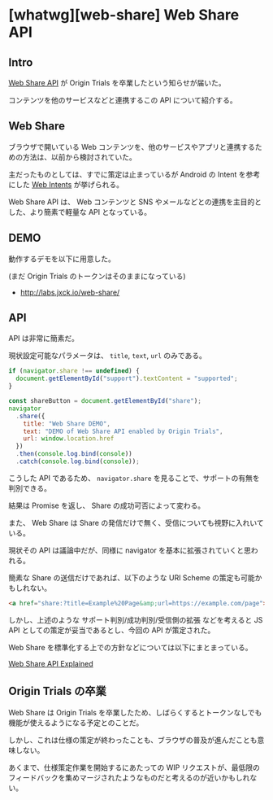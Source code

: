 # [whatwg][web-share] Web Share API

## Intro

[Web Share API](https://github.com/WICG/web-share) が Origin Trials を卒業したという知らせが届いた。

コンテンツを他のサービスなどと連携するこの API について紹介する。


## Web Share

ブラウザで開いている Web コンテンツを、他のサービスやアプリと連携するための方法は、以前から検討されていた。

主だったものとしては、すでに策定は止まっているが Android の Intent を参考にした [Web Intents](https://www.w3.org/TR/web-intents/) が挙げられる。

Web Share API は、 Web コンテンツと SNS やメールなどとの連携を主目的とした、より簡素で軽量な API となっている。


## DEMO

動作するデモを以下に用意した。

(まだ Origin Trials のトークンはそのままになっている)

- <http://labs.jxck.io/web-share/>


## API

API は非常に簡素だ。

現状設定可能なパラメータは、 `title`, `text`, `url` のみである。


```js
if (navigator.share !== undefined) {
  document.getElementById("support").textContent = "supported";
}

const shareButton = document.getElementById("share");
navigator
  .share({
    title: "Web Share DEMO",
    text: "DEMO of Web Share API enabled by Origin Trials",
    url: window.location.href
  })
  .then(console.log.bind(console))
  .catch(console.log.bind(console));
```

こうした API であるため、 `navigator.share` を見ることで、サポートの有無を判別できる。

結果は Promise を返し、 Share の成功可否によって変わる。

また、 Web Share は Share の発信だけで無く、受信についても視野に入れいている。

現状その API は議論中だが、同様に navigator を基本に拡張されていくと思われる。

簡素な Share の送信だけであれば、以下のような URI Scheme の策定も可能かもしれない。


```html
<a href="share:?title=Example%20Page&amp;url=https://example.com/page">Share this</a>
```

しかし、上述のような サポート判別/成功判別/受信側の拡張 などを考えると JS API としての策定が妥当であるとし、今回の API が策定された。

Web Share を標準化する上での方針などについては以下にまとまっている。

[Web Share API Explained](https://github.com/WICG/web-share/blob/master/docs/explainer.md)


## Origin Trials の卒業

Web Share は Origin Trials を卒業したため、しばらくするとトークンなしでも機能が使えるようになる予定とのことだ。

しかし、これは仕様の策定が終わったことも、ブラウザの普及が進んだことも意味しない。

あくまで、仕様策定作業を開始するにあたっての WIP リクエストが、最低限のフィードバックを集めマージされたようなものだと考えるのが近いかもしれない。
